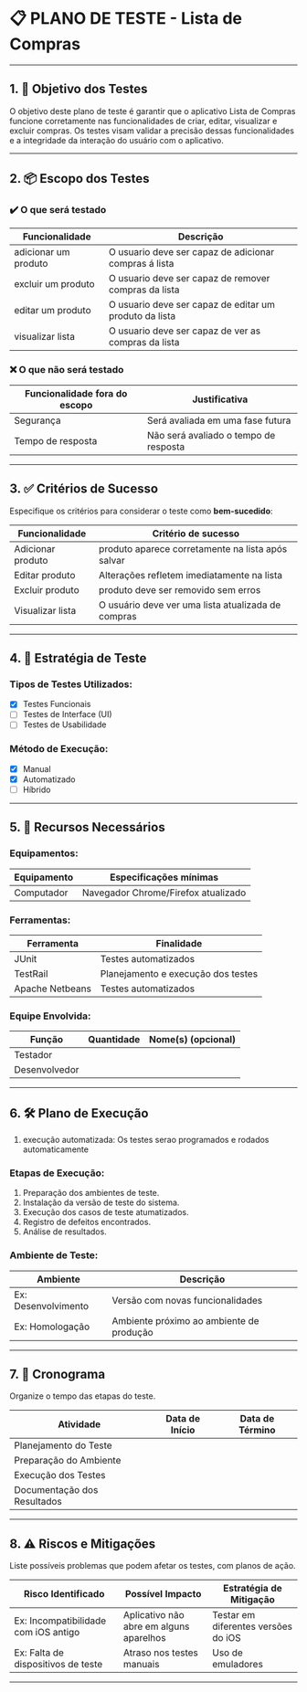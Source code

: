 # 📋 PLANO DE TESTE - Lista de Compras

---

## 1. 🎯 Objetivo dos Testes

O objetivo deste plano de teste é garantir que o aplicativo Lista de Compras funcione corretamente nas funcionalidades de criar, editar, visualizar e excluir compras.
Os testes visam validar a precisão dessas funcionalidades e a integridade da interação do usuário com o aplicativo.


---

## 2. 📦 Escopo dos Testes

### ✔️ O que será testado


| Funcionalidade           | Descrição                                              |
|--------------------------|--------------------------------------------------------|
|  adicionar um produto    | O usuario deve ser capaz de adicionar compras á lista  |
|  excluir um produto      | O usuario deve ser capaz de remover compras da lista   |
|  editar um produto       | O usuario deve ser capaz de editar um produto da lista |
|  visualizar lista        | O usuario deve ser capaz de ver as compras da lista    |

### ❌ O que **não** será testado


| Funcionalidade fora do escopo  | Justificativa                             |
|--------------------------------|-------------------------------------------|
| Segurança                      | Será avaliada em uma fase futura          |
| Tempo de resposta              | Não será avaliado o tempo de resposta     |

---

## 3. ✅ Critérios de Sucesso

Especifique os critérios para considerar o teste como **bem-sucedido**:

| Funcionalidade           | Critério de sucesso                                 |
|--------------------------|-----------------------------------------------------|
| Adicionar produto        | produto aparece corretamente na lista após salvar   |
| Editar produto           | Alterações refletem imediatamente na lista          |
| Excluir produto          | produto deve ser removido sem erros                 |
| Visualizar lista         | O usuário deve ver uma lista atualizada de compras  |

---

## 4. 🧪 Estratégia de Teste

### Tipos de Testes Utilizados:

- [x] Testes Funcionais
- [ ] Testes de Interface (UI)
- [ ] Testes de Usabilidade

### Método de Execução:

- [x] Manual
- [x] Automatizado
- [ ] Híbrido

---

## 5. 🧰 Recursos Necessários

### Equipamentos:

| Equipamento        | Especificações mínimas                     |
|--------------------|--------------------------------------------|
|  Computador        | Navegador Chrome/Firefox atualizado        |

### Ferramentas:

| Ferramenta             | Finalidade                             |
|------------------------|----------------------------------------|
|        JUnit           | Testes automatizados                   |
|      TestRail          | Planejamento e execução dos testes     |
|   Apache Netbeans      | Testes automatizados                   |

### Equipe Envolvida:

| Função                 | Quantidade | Nome(s) (opcional)       |
|------------------------|------------|--------------------------|
| Testador               |            |                          |
| Desenvolvedor          |            |                          |


---

## 6. 🛠️ Plano de Execução

  1. execução automatizada: Os testes serao programados e rodados automaticamente

### Etapas de Execução:

1. Preparação dos ambientes de teste.
2. Instalação da versão de teste do sistema.
3. Execução dos casos de teste atumatizados.
4. Registro de defeitos encontrados.
5. Análise de resultados.

### Ambiente de Teste:

| Ambiente               | Descrição                                     |
|------------------------|-----------------------------------------------|
| Ex: Desenvolvimento    | Versão com novas funcionalidades              |
| Ex: Homologação        | Ambiente próximo ao ambiente de produção      |

---

## 7. 📆 Cronograma

Organize o tempo das etapas do teste.

| Atividade                  | Data de Início | Data de Término |
|---------------------------|----------------|-----------------|
| Planejamento do Teste     |                |                 |
| Preparação do Ambiente    |                |                 |
| Execução dos Testes       |                |                 |
| Documentação dos Resultados|               |                 |

---

## 8. ⚠️ Riscos e Mitigações

Liste possíveis problemas que podem afetar os testes, com planos de ação.

| Risco Identificado                      | Possível Impacto                   | Estratégia de Mitigação                   |
|----------------------------------------|-----------------------------------|---------------------------------------------|
| Ex: Incompatibilidade com iOS antigo   | Aplicativo não abre em alguns aparelhos | Testar em diferentes versões do iOS   |
| Ex: Falta de dispositivos de teste     | Atraso nos testes manuais         | Uso de emuladores                           |

---
